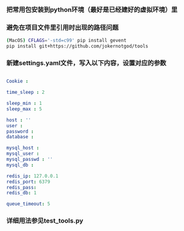 ### 把常用包安装到python环境（最好是已经建好的虚拟环境）里
### 避免在项目文件里引用时出现的路径问题
```sh
(MacOS) CFLAGS='-std=c99' pip install gevent
pip install git+https://github.com/jokernotgod/tools
```

### 新建settings.yaml文件，写入以下内容，设置对应的参数
```yaml

Cookie :

time_sleep : 2

sleep_min : 1
sleep_max : 5

host : ''
user :
password :
database :

mysql_host :
mysql_user :
mysql_passwd : ''
mysql_db :

redis_ip: 127.0.0.1
redis_port: 6379
redis_pass:
redis_db: 1

queue_timeout: 5

```
### 详细用法参见test_tools.py
